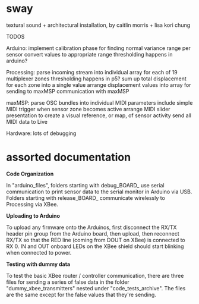 sway
====

textural sound + architectural installation, by caitlin morris + lisa kori chung

TODOS

Arduino:
implement calibration phase for finding normal variance range per sensor
convert values to appropriate range
thresholding happens in arduino?

Processing:
parse incoming stream into individual array for each of 19 multiplexer zones
thresholding happens in p5?
sum up total displacement for each zone into a single value
arrange displacement values into array for sending to maxMSP
communication with maxMSP

maxMSP:
parse OSC bundles into individual MIDI parameters
include simple MIDI trigger when sensor zone becomes active
arrange MIDI slider presentation to create a visual reference, or map, of sensor activity
send all MIDI data to Live

Hardware:
lots of debugging

assorted documentation
====
**Code Organization**

In "arduino_files", folders starting with debug_BOARD_ use serial communication to print sensor data to the serial monitor in Arduino via USB.  Folders starting with release_BOARD_ communicate wirelessly to Processing via XBee.

**Uploading to Arduino**

To upload any firmware onto the Arduinos, first disconnect the RX/TX header pin group from the Arduino board, then upload, then reconnect RX/TX so that the RED line (coming from DOUT on XBee) is connected to RX 0.  IN and OUT onboard LEDs on the XBee shield should start blinking when connected to power.

**Testing with dummy data**

To test the basic XBee router / controller communication, there are three files for sending a series of false data in the folder "dummy_xbee_transmitters" nested under "code_tests_archive".  The files are the same except for the false values that they're sending.
